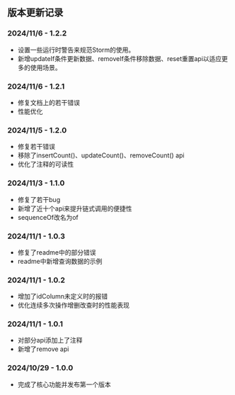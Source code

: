 ## 版本更新记录

### 2024/11/6 - 1.2.2

- 设置一些运行时警告来规范Storm的使用。
- 新增updateIf条件更新数据、removeIf条件移除数据、reset重置api以适应更多的使用场景。

### 2024/11/6 - 1.2.1

- 修复文档上的若干错误
- 性能优化

### 2024/11/5 - 1.2.0

- 修复若干错误
- 移除了insertCount()、updateCount()、removeCount() api
- 优化了注释的可读性

### 2024/11/3 - 1.1.0

- 修复了若干bug
- 新增了近十个api来提升链式调用的便捷性
- sequenceOf改名为of

### 2024/11/1 - 1.0.3

- 修复了readme中的部分错误
- readme中新增查询数据的示例

### 2024/11/1 - 1.0.2

- 增加了idColumn未定义时的报错
- 优化连续多次操作增删改查时的性能表现

### 2024/11/1 - 1.0.1

- 对部分api添加上了注释
- 新增了remove api

### 2024/10/29 - 1.0.0

- 完成了核心功能并发布第一个版本

